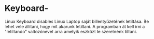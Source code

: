 # Keyboard-
Linux Keyboard disables 
Linux Laptop saját billentyűzetének letiltása.
Be lehet vele állítani, hogy mit akarunk letiltani.
A programban át kell írni a "letiltando" valtozónevet arra amelyik eszközt le 
szeretnénk tiltani.
